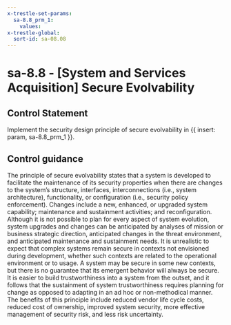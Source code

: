 ```yaml
---
x-trestle-set-params:
  sa-8.8_prm_1:
    values:
x-trestle-global:
  sort-id: sa-08.08
---
```


# sa-8.8 - \[System and Services Acquisition\] Secure Evolvability

## Control Statement

Implement the security design principle of secure evolvability in {{ insert: param, sa-8.8_prm_1 }}.

## Control guidance

The principle of secure evolvability states that a system is developed to facilitate the maintenance of its security properties when there are changes to the system’s structure, interfaces, interconnections (i.e., system architecture), functionality, or configuration (i.e., security policy enforcement). Changes include a new, enhanced, or upgraded system capability; maintenance and sustainment activities; and reconfiguration. Although it is not possible to plan for every aspect of system evolution, system upgrades and changes can be anticipated by analyses of mission or business strategic direction, anticipated changes in the threat environment, and anticipated maintenance and sustainment needs. It is unrealistic to expect that complex systems remain secure in contexts not envisioned during development, whether such contexts are related to the operational environment or to usage. A system may be secure in some new contexts, but there is no guarantee that its emergent behavior will always be secure. It is easier to build trustworthiness into a system from the outset, and it follows that the sustainment of system trustworthiness requires planning for change as opposed to adapting in an ad hoc or non-methodical manner. The benefits of this principle include reduced vendor life cycle costs, reduced cost of ownership, improved system security, more effective management of security risk, and less risk uncertainty.
